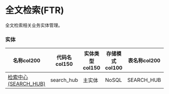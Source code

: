 # 全文检索(FTR) <!-- {docsify-ignore-all} -->

全文检索相关业务实体管理。

### 实体

|    名称col200   | 代码名col150      |  实体类型col150   | 存储模式col100 | 表名称col200   |    联合主键col100   |  主状态col100   |  权限控制col150  |  启用审计col100    |  备注col500  |
| --------  |------------| -----   |  --------|  --------|  --------|    -------- | -------- | -------- |-------- |
|[检索中心(SEARCH_HUB)](module/FTR/search_hub)|search_hub|主实体|NoSQL|SEARCH_HUB|否|否|自控制|否||

